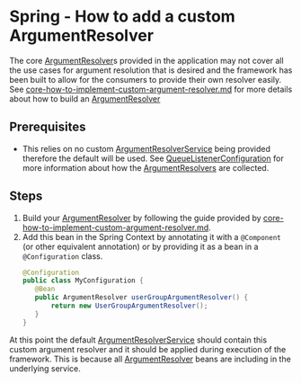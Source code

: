 # Spring - How to add a custom ArgumentResolver
The core [ArgumentResolver](../../../java-dynamic-sqs-listener-api/src/main/java/com/jashmore/sqs/argument/ArgumentResolver.java)s provided in the application
may not cover all the use cases for argument resolution that is desired and the framework has been built to allow for the consumers to provide their own
resolver easily. See [core-how-to-implement-custom-argument-resolver.md](../core/core-how-to-implement-a-custom-argument-resolver.md) for more details about how
to build an [ArgumentResolver](../../../java-dynamic-sqs-listener-api/src/main/java/com/jashmore/sqs/argument/ArgumentResolver.java)

## Prerequisites
- This relies on no custom [ArgumentResolverService](../../../java-dynamic-sqs-listener-api/src/main/java/com/jashmore/sqs/argument/ArgumentResolverService.java)
being provided therefore the default will be used. See
[QueueListenerConfiguration](../../../java-dynamic-sqs-listener-spring/java-dynamic-sqs-listener-spring-starter/src/main/java/com/jashmore/sqs/spring/config/QueueListenerConfiguration.java)
for more information about how the [ArgumentResolvers](../../../java-dynamic-sqs-listener-api/src/main/java/com/jashmore/sqs/argument/ArgumentResolver.java)
are collected.

## Steps
1. Build your [ArgumentResolver](../../../java-dynamic-sqs-listener-api/src/main/java/com/jashmore/sqs/argument/ArgumentResolver.java) by following
the guide provided by [core-how-to-implement-custom-argument-resolver.md](../core/core-how-to-implement-a-custom-argument-resolver.md).
1. Add this bean in the Spring Context by annotating it with a `@Component` (or other equivalent annotation) or by providing it as a bean in a `@Configuration`
class.
     ```java
     @Configuration
     public class MyConfiguration {
        @Bean
        public ArgumentResolver userGroupArgumentResolver() {
            return new UserGroupArgumentResolver(); 
        }   
     }
     ```

At this point the default [ArgumentResolverService](../../../java-dynamic-sqs-listener-api/src/main/java/com/jashmore/sqs/argument/ArgumentResolverService.java)
should contain this custom argument resolver and it should be applied during execution of the framework. This is because all 
[ArgumentResolver](../../../java-dynamic-sqs-listener-api/src/main/java/com/jashmore/sqs/argument/ArgumentResolver.java) beans are including
in the underlying service.
